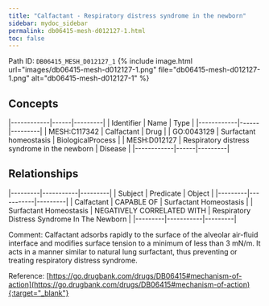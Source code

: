 ```yaml
---
title: "Calfactant - Respiratory distress syndrome in the newborn"
sidebar: mydoc_sidebar
permalink: db06415-mesh-d012127-1.html
toc: false 
---
```



Path ID: `DB06415_MESH_D012127_1`
{% include image.html url="images/db06415-mesh-d012127-1.png" file="db06415-mesh-d012127-1.png" alt="db06415-mesh-d012127-1" %}

## Concepts

|------------|------|---------|
| Identifier | Name | Type    |
|------------|------|---------|
| MESH:C117342 | Calfactant | Drug |
| GO:0043129 | Surfactant homeostasis | BiologicalProcess |
| MESH:D012127 | Respiratory distress syndrome in the newborn | Disease |
|------------|------|---------|

## Relationships

|---------|-----------|---------|
| Subject | Predicate | Object  |
|---------|-----------|---------|
| Calfactant | CAPABLE OF | Surfactant Homeostasis |
| Surfactant Homeostasis | NEGATIVELY CORRELATED WITH | Respiratory Distress Syndrome In The Newborn |
|---------|-----------|---------|

Comment: Calfactant adsorbs rapidly to the surface of the alveolar air-fluid interface and modifies surface tension to a minimum of less than 3 mN/m. It acts in a manner similar to natural lung surfactant, thus preventing or treating respiratory distress syndrome.

Reference: [https://go.drugbank.com/drugs/DB06415#mechanism-of-action](https://go.drugbank.com/drugs/DB06415#mechanism-of-action){:target="_blank"}